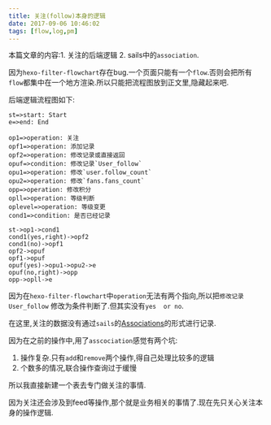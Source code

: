 ```yaml
---
title: 关注(follow)本身的逻辑
date: 2017-09-06 10:46:02
tags: [flow,log,pm]
---
```


本篇文章的内容:1. 关注的后端逻辑 2. sails中的`association`.

因为`hexo-filter-flowchart`存在bug.一个页面只能有一个`flow`.否则会把所有`flow`都集中在一个地方渲染.所以只能把流程图放到正文里,隐藏起来吧.

后端逻辑流程图如下:
<!--more-->

```flow
st=>start: Start 
e=>end: End

op1=>operation: 关注
opf1=>operation: 添加记录
opf2=>operation: 修改记录或直接返回
opuf=>condition: 修改记录`User_follow`
opu1=>operation: 修改`user.follow_count`
opu2=>operation: 修改`fans.fans_count`
opp=>operation: 修改积分
opll=>operation: 等级判断
oplevel=>operation: 等级变更
cond1=>condition: 是否已经记录

st->op1->cond1
cond1(yes,right)->opf2
cond1(no)->opf1
opf2->opuf
opf1->opuf
opuf(yes)->opu1->opu2->e
opuf(no,right)->opp
opp->opll->e
```

因为在`hexo-filter-flowchart`中`operation`无法有两个指向,所以把`修改记录User_follow` 修改为条件判断了.但其实没有`yes  or no`.

在这里,关注的数据没有通过`sails`的[Associations](http://sailsjs.com/documentation/concepts/models-and-orm/associations)的形式进行记录.

因为在之前的操作中,用了`asscociation`感觉有两个坑:
1. 操作复杂.只有`add`和`remove`两个操作,得自己处理比较多的逻辑
2. 个数多的情况,联合操作查询过于缓慢

所以我直接新建一个表去专门做关注的事情.


因为关注还会涉及到feed等操作,那个就是业务相关的事情了.现在先只关心关注本身的操作逻辑.